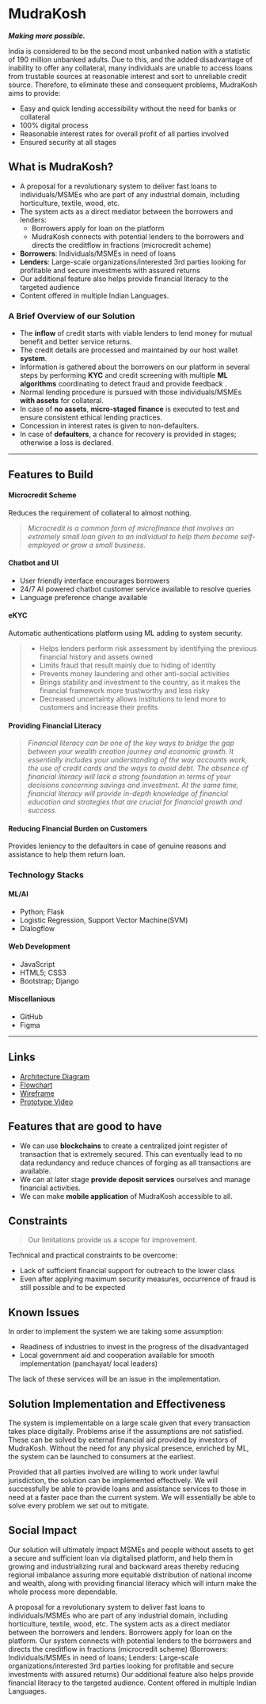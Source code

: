 # MudraKosh

***Making more possible.***

India is considered to be the second most unbanked nation with a statistic of 190 million unbanked adults. Due to this, and the added disadvantage of inability to offer any collateral, many individuals are unable to access loans from trustable sources at reasonable interest and sort to unreliable credit source.
Therefore, to eliminate these and consequent problems, MudraKosh aims to provide:
* Easy and quick lending accessibility without the need for banks or collateral
* 100% digital process
* Reasonable interest rates for overall profit of all parties involved
* Ensured security at all stages
## What is MudraKosh?
* A proposal for a revolutionary system to deliver fast loans to individuals/MSMEs who are part of any industrial domain, including horticulture, textile, wood, etc.
* The system acts as a direct mediator between the borrowers and lenders:
  * Borrowers apply for loan on the platform
  * MudraKosh connects with potential lenders to the borrowers and directs the creditflow in fractions (microcredit scheme)
* **Borrowers**: Individuals/MSMEs in need of loans
* **Lenders**: Large-scale organizations/interested 3rd parties looking for profitable and secure investments with assured returns
* Our additional feature also helps provide financial literacy to the targeted audience
* Content offered in multiple Indian Languages.
### A Brief Overview of our Solution
* The **inflow** of credit starts with viable lenders to lend money for mutual benefit and better service returns.
* The credit details are processed and maintained by our host wallet **system**.
* Information is gathered about the borrowers on our platform in several steps by performing **KYC** and credit screening with multiple **ML algorithms** coordinating to detect fraud and provide feedback .
* Normal lending procedure is pursued with those individuals/MSMEs **with assets** for collateral.
* In case of **no assets**, **micro-staged finance** is executed to test and ensure consistent ethical lending practices.
* Concession in interest rates is given to non-defaulters.
* In case of **defaulters**, a chance for recovery is provided in stages; otherwise a loss is declared.

****

## Features to Build
#### Microcredit Scheme
Reduces the requirement of collateral to almost nothing.

> *Microcredit is a common form of microfinance that involves an extremely small loan given to an individual to help them become self-employed or grow a small business.*

#### Chatbot and UI
* User friendly interface encourages  borrowers
* 24/7 AI powered chatbot customer service available to resolve queries
* Language preference change available

#### eKYC

Automatic authentications platform using ML adding to system security.
> * Helps lenders perform risk assessment by identifying the previous financial history and assets owned
> * Limits fraud that result mainly due to hiding of identity
> * Prevents money laundering and other anti-social activities
> * Brings stability and investment to the country, as it makes the financial framework more trustworthy and less risky
> * Decreased uncertainty allows institutions to lend more to customers and increase their profits

#### Providing Financial Literacy
> *Financial literacy can be one of the key ways to bridge the gap between your wealth creation journey and economic growth. It essentially includes your understanding of the way accounts work, the use of credit cards and the ways to avoid debt. The absence of financial literacy will lack a strong foundation in terms of your decisions concerning savings and investment. At the same time, financial literacy will provide in-depth knowledge of financial education and strategies that are crucial for financial growth and success.*

#### Reducing Financial Burden on Customers
Provides leniency to the defaulters in case of genuine reasons and assistance to help them return loan.

### Technology Stacks
#### ML/AI
* Python; Flask
* Logistic Regression, Support Vector Machine(SVM)
* Dialogflow 

#### Web Development
* JavaScript
* HTML5; CSS3
* Bootstrap; Django

#### Miscellanious
* GitHub 
* Figma


****
## Links
* [Architecture Diagram](https://bit.ly/3ItM37p)
* [Flowchart](https://bit.ly/36AV5S2)
* [Wireframe](https://bit.ly/3Ivbvtw)
* [Prototype Video](https://bit.ly/36FRUbP)

## Features that are good to have
* We can use **blockchains** to create a centralized joint register of transaction that is extremely secured. This can eventually lead to no data redundancy and reduce chances of forging as all transactions are available.
* We can at later stage **provide deposit services** ourselves and manage financial activities.
* We can make **mobile application** of MudraKosh accessible to all.

## Constraints
> Our limitations provide us a scope for improvement.

Technical and practical constraints to be overcome:
* Lack of sufficient financial support for outreach to the lower class
* Even after applying maximum security measures, occurrence of fraud is still possible and to be expected 

## Known Issues
In order to implement the system we are taking some assumption:
* Readiness of industries to invest in the progress of the disadvantaged
* Local government aid and cooperation available for smooth implementation (panchayat/ local leaders)

The lack of these services will be an issue in the implementation.

## Solution Implementation and Effectiveness
The system is implementable on a large scale given that every transaction takes place digitally.
Problems arise if the assumptions are not satisfied. These can be solved by external financial aid provided by investors of MudraKosh.
Without the need for any physical presence, enriched by ML, the system can be launched to consumers at the earliest.

Provided that all parties involved are willing to work under lawful jurisdiction, the solution can be implemented effectively.
We will successfully be able to provide loans and assistance services to those in need at a faster pace than the current system.
We will essentially be able to solve every problem we set out to mitigate.
## Social Impact
Our solution will ultimately impact MSMEs and people without assets to get a secure and sufficient loan via digitalised platform, and help them in growing and industrializing rural and backward areas thereby reducing regional imbalance assuring more equitable distribution of national income and wealth, along with providing financial literacy which will inturn make the whole process more dependable.


A proposal for a revolutionary system to deliver fast loans to individuals/MSMEs who are part of any industrial domain, including horticulture, textile, wood, etc.
The system acts as a direct mediator between the borrowers and lenders. Borrowers apply for loan on the platform. Our system connects with potential lenders to the borrowers and directs the creditflow in fractions (microcredit scheme)
(Borrowers: Individuals/MSMEs in need of loans; Lenders: Large-scale organizations/interested 3rd parties looking for profitable and secure investments with assured returns)
Our additional feature also helps provide financial literacy to the targeted audience. Content offered in multiple Indian Languages.
